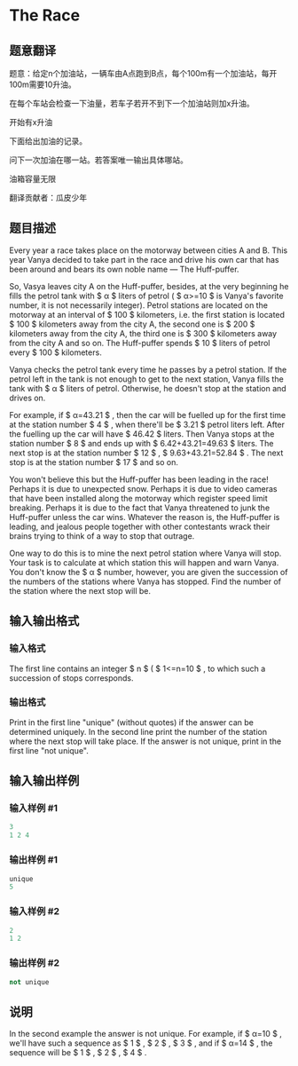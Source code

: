 # The Race

## 题意翻译

题意：给定n个加油站，一辆车由A点跑到B点，每个100m有一个加油站，每开100m需要10升油。

在每个车站会检查一下油量，若车子若开不到下一个加油站则加x升油。

开始有x升油

下面给出加油的记录。

问下一次加油在哪一站。若答案唯一输出具体哪站。

油箱容量无限

翻译贡献者：瓜皮少年

## 题目描述

Every year a race takes place on the motorway between cities A and B. This year Vanya decided to take part in the race and drive his own car that has been around and bears its own noble name — The Huff-puffer.

So, Vasya leaves city A on the Huff-puffer, besides, at the very beginning he fills the petrol tank with $ α $ liters of petrol ( $ α>=10 $ is Vanya's favorite number, it is not necessarily integer). Petrol stations are located on the motorway at an interval of $ 100 $ kilometers, i.e. the first station is located $ 100 $ kilometers away from the city A, the second one is $ 200 $ kilometers away from the city A, the third one is $ 300 $ kilometers away from the city A and so on. The Huff-puffer spends $ 10 $ liters of petrol every $ 100 $ kilometers.

Vanya checks the petrol tank every time he passes by a petrol station. If the petrol left in the tank is not enough to get to the next station, Vanya fills the tank with $ α $ liters of petrol. Otherwise, he doesn't stop at the station and drives on.

For example, if $ α=43.21 $ , then the car will be fuelled up for the first time at the station number $ 4 $ , when there'll be $ 3.21 $ petrol liters left. After the fuelling up the car will have $ 46.42 $ liters. Then Vanya stops at the station number $ 8 $ and ends up with $ 6.42+43.21=49.63 $ liters. The next stop is at the station number $ 12 $ , $ 9.63+43.21=52.84 $ . The next stop is at the station number $ 17 $ and so on.

You won't believe this but the Huff-puffer has been leading in the race! Perhaps it is due to unexpected snow. Perhaps it is due to video cameras that have been installed along the motorway which register speed limit breaking. Perhaps it is due to the fact that Vanya threatened to junk the Huff-puffer unless the car wins. Whatever the reason is, the Huff-puffer is leading, and jealous people together with other contestants wrack their brains trying to think of a way to stop that outrage.

One way to do this is to mine the next petrol station where Vanya will stop. Your task is to calculate at which station this will happen and warn Vanya. You don't know the $ α $ number, however, you are given the succession of the numbers of the stations where Vanya has stopped. Find the number of the station where the next stop will be.

## 输入输出格式

### 输入格式

The first line contains an integer $ n $ ( $ 1<=n=10 $ , to which such a succession of stops corresponds.

### 输出格式

Print in the first line "unique" (without quotes) if the answer can be determined uniquely. In the second line print the number of the station where the next stop will take place. If the answer is not unique, print in the first line "not unique".

## 输入输出样例

### 输入样例 #1

```cpp
3
1 2 4

```
### 输出样例 #1

```cpp
unique
5

```
### 输入样例 #2

```cpp
2
1 2

```
### 输出样例 #2

```cpp
not unique

```
## 说明

In the second example the answer is not unique. For example, if $ α=10 $ , we'll have such a sequence as $ 1 $ , $ 2 $ , $ 3 $ , and if $ α=14 $ , the sequence will be $ 1 $ , $ 2 $ , $ 4 $ .

